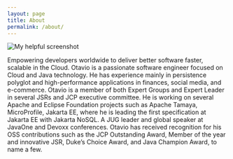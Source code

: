 ```yaml
---
layout: page
title: About
permalink: /about/
---
```


![My helpful screenshot](/assets/me.png)

Empowering developers worldwide to deliver better software faster, scalable in the Cloud. Otavio is a passionate software engineer focused on Cloud and Java technology. He has experience mainly in persistence polyglot and high-performance applications in finances, social media, and e-commerce.
Otavio is a member of both Expert Groups and Expert Leader in several JSRs and JCP executive committee. He is working on several Apache and Eclipse Foundation projects such as Apache Tamaya, MicroProfile, Jakarta EE, where he is leading the first specification at Jakarta EE with Jakarta NoSQL. A JUG leader and global speaker at JavaOne and Devoxx conferences.  Otavio has received recognition for his OSS contributions such as the JCP Outstanding Award, Member of the year and innovative JSR, Duke’s Choice Award, and Java Champion Award, to name a few.
